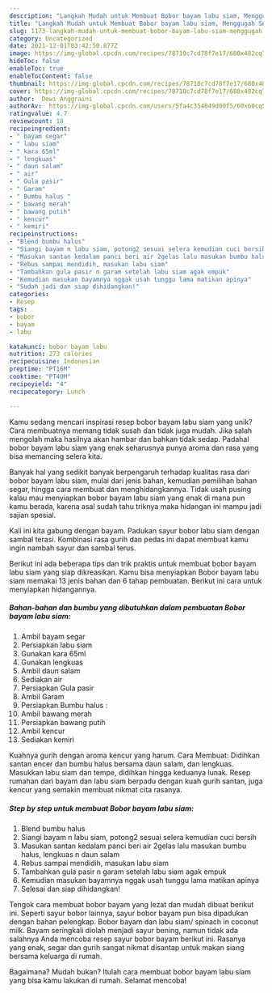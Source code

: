 ```yaml
---
description: "Langkah Mudah untuk Membuat Bobor bayam labu siam, Menggugah Selera"
title: "Langkah Mudah untuk Membuat Bobor bayam labu siam, Menggugah Selera"
slug: 1173-langkah-mudah-untuk-membuat-bobor-bayam-labu-siam-menggugah-selera
category: Uncategorized
date: 2021-12-01T03:42:50.877Z
image: https://img-global.cpcdn.com/recipes/78710c7cd78f7e17/680x482cq70/bobor-bayam-labu-siam-foto-resep-utama.jpg
hideToc: false
enableToc: true
enableTocContent: false
thumbnail: https://img-global.cpcdn.com/recipes/78710c7cd78f7e17/680x482cq70/bobor-bayam-labu-siam-foto-resep-utama.jpg
cover: https://img-global.cpcdn.com/recipes/78710c7cd78f7e17/680x482cq70/bobor-bayam-labu-siam-foto-resep-utama.jpg
author:  Dewi Anggraini
authorAv:  https://img-global.cpcdn.com/users/5fa4c354849d00f5/60x60cq50/avatar.jpg
ratingvalue: 4.7
reviewcount: 18
recipeingredient:
- " bayam segar"
- " labu siam"
- " kara 65ml"
- " lengkuas"
- " daun salam"
- " air"
- " Gula pasir"
- " Garam"
- " Bumbu halus "
- " bawang merah"
- " bawang putih"
- " kencur"
- " kemiri"
recipeinstructions:
- "Blend bumbu halus"
- "Siangi bayam n labu siam, potong2 sesuai selera kemudian cuci bersih"
- "Masukan santan kedalam panci beri air 2gelas lalu masukan bumbu halus, lengkuas n daun salam"
- "Rebus sampai mendidih, masukan labu siam"
- "Tambahkan gula pasir n garam setelah labu siam agak empuk"
- "Kemudian masukan bayamnya nggak usah tunggu lama matikan apinya"
- "Sudah jadi dan siap dihidangkan!"
categories:
- Resep
tags:
- bobor
- bayam
- labu

katakunci: bobor bayam labu 
nutrition: 273 calories
recipecuisine: Indonesian
preptime: "PT16M"
cooktime: "PT40M"
recipeyield: "4"
recipecategory: Lunch

---
```



Kamu sedang mencari inspirasi resep bobor bayam labu siam yang unik? Cara membuatnya memang tidak susah dan tidak juga mudah. Jika salah mengolah maka hasilnya akan hambar dan bahkan tidak sedap. Padahal bobor bayam labu siam yang enak seharusnya punya aroma dan rasa yang bisa memancing selera kita.


Banyak hal yang sedikit banyak berpengaruh terhadap kualitas rasa dari bobor bayam labu siam, mulai dari jenis bahan, kemudian pemilihan bahan segar, hingga cara membuat dan menghidangkannya. Tidak usah pusing kalau mau menyiapkan bobor bayam labu siam yang enak di mana pun kamu berada, karena asal sudah tahu triknya maka hidangan ini mampu jadi sajian spesial.

Kali ini kita gabung dengan bayam. Padukan sayur bobor labu siam dengan sambal terasi. Kombinasi rasa gurih dan pedas ini dapat membuat kamu ingin nambah sayur dan sambal terus.


Berikut ini ada beberapa tips dan trik praktis untuk membuat bobor bayam labu siam yang siap dikreasikan. Kamu bisa menyiapkan Bobor bayam labu siam memakai 13 jenis bahan dan 6 tahap pembuatan. Berikut ini cara untuk menyiapkan hidangannya.

<!--inarticleads1-->

##### Bahan-bahan dan bumbu yang dibutuhkan dalam pembuatan Bobor bayam labu siam:

1. Ambil  bayam segar
1. Persiapkan  labu siam
1. Gunakan  kara 65ml
1. Gunakan  lengkuas
1. Ambil  daun salam
1. Sediakan  air
1. Persiapkan  Gula pasir
1. Ambil  Garam
1. Persiapkan  Bumbu halus :
1. Ambil  bawang merah
1. Persiapkan  bawang putih
1. Ambil  kencur
1. Sediakan  kemiri


Kuahnya gurih dengan aroma kencur yang harum. Cara Membuat: Didihkan santan encer dan bumbu halus bersama daun salam, dan lengkuas. Masukkan labu siam dan tempe, didihkan hingga keduanya lunak. Resep rumahan dari bayam dan labu siam berpadu dengan kuah gurih santan, juga kencur yang semakin membuat nikmat cita rasanya. 

<!--inarticleads2-->

##### Step by step untuk membuat Bobor bayam labu siam:

1. Blend bumbu halus
1. Siangi bayam n labu siam, potong2 sesuai selera kemudian cuci bersih
1. Masukan santan kedalam panci beri air 2gelas lalu masukan bumbu halus, lengkuas n daun salam
1. Rebus sampai mendidih, masukan labu siam
1. Tambahkan gula pasir n garam setelah labu siam agak empuk
1. Kemudian masukan bayamnya nggak usah tunggu lama matikan apinya
1. Selesai dan siap dihidangkan!

Tengok cara membuat bobor bayam yang lezat dan mudah dibuat berikut ini. Seperti sayur bobor lainnya, sayur bobor bayam pun bisa dipadukan dengan bahan pelengkap. Bobor bayam dan labu siam/ spinach in coconut milk. Bayam seringkali diolah menjadi sayur bening, namun tidak ada salahnya Anda mencoba resep sayur bobor bayam berikut ini. Rasanya yang enak, segar dan gurih sangat nikmat disantap untuk makan siang bersama keluarga di rumah. 

Bagaimana? Mudah bukan? Itulah cara membuat bobor bayam labu siam yang bisa kamu lakukan di rumah. Selamat mencoba!
